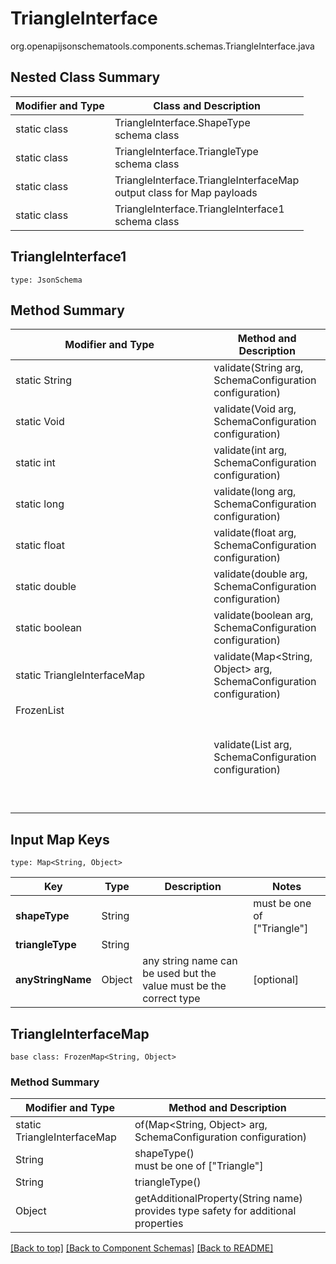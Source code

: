# TriangleInterface
org.openapijsonschematools.components.schemas.TriangleInterface.java

## Nested Class Summary
| Modifier and Type | Class and Description |
| ----------------- | ---------------------- |
| static class | TriangleInterface.ShapeType<br> schema class |
| static class | TriangleInterface.TriangleType<br> schema class |
| static class | TriangleInterface.TriangleInterfaceMap<br> output class for Map payloads |
| static class | TriangleInterface.TriangleInterface1<br> schema class |

## TriangleInterface1
```
type: JsonSchema
```

## Method Summary
| Modifier and Type | Method and Description |
| ----------------- | ---------------------- |
| static String | validate(String arg, SchemaConfiguration configuration) |
| static Void | validate(Void arg, SchemaConfiguration configuration) |
| static int | validate(int arg, SchemaConfiguration configuration) |
| static long | validate(long arg, SchemaConfiguration configuration) |
| static float | validate(float arg, SchemaConfiguration configuration) |
| static double | validate(double arg, SchemaConfiguration configuration) |
| static boolean | validate(boolean arg, SchemaConfiguration configuration) |
| static TriangleInterfaceMap | validate(Map<String, Object> arg, SchemaConfiguration configuration) |
| FrozenList<Object> | validate(List<Object> arg, SchemaConfiguration configuration) |

## Input Map Keys
```
type: Map<String, Object>
```
Key | Type |  Description | Notes
------------ | ------------- | ------------- | -------------
**shapeType** | String |  | must be one of ["Triangle"]
**triangleType** | String |  |
**anyStringName** | Object | any string name can be used but the value must be the correct type | [optional]

## TriangleInterfaceMap
```
base class: FrozenMap<String, Object>
```

### Method Summary
| Modifier and Type | Method and Description |
| ----------------- | ---------------------- |
| static TriangleInterfaceMap | of(Map<String, Object> arg, SchemaConfiguration configuration) |
| String | shapeType()<br> must be one of ["Triangle"] |
| String | triangleType()<br> |
| Object | getAdditionalProperty(String name)<br>provides type safety for additional properties |

[[Back to top]](#top) [[Back to Component Schemas]](../../../README.md#Component-Schemas) [[Back to README]](../../../README.md)
